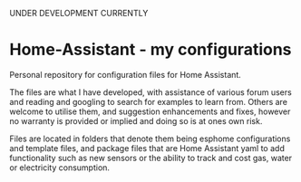 UNDER DEVELOPMENT CURRENTLY

# Home-Assistant - my configurations
Personal repository for configuration files for Home Assistant. 

The files are what I have developed, with assistance of various forum users and reading and googling to search for examples to learn from. Others are welcome to utilise them, and suggestion enhancements and fixes, however no warranty is provided or implied and doing so is at ones own risk.

Files are located in folders that denote them being esphome configurations and template files, and package files that are Home Assistant yaml to add functionality such as new sensors or the ability to track and cost gas, water or electricity consumption.


